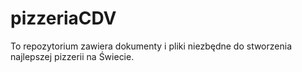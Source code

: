 # pizzeriaCDV
To repozytorium zawiera dokumenty i pliki niezbędne do stworzenia najlepszej pizzerii na Świecie.
